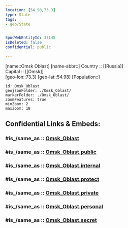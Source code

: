 ```yaml
---
location: [54.98,73.3] 
type: State
tags:
- geo/State


SpocWebEntityId: 37145
isDeleted: false
confidential: public

---
```

[name::Omsk Oblast] 
[name-abbr::] 
Country :: [[Russia]]  
Capital :: [[Omsk]]  
[geo-lon::73.3] 
[geo-lat::54.98] 
[Population::] 



```leaflet
id: Omsk_Oblast
geojsonFolder: ./Omsk_Oblast/
markerFolder: ./Omsk_Oblast/
zoomFeatures: true 
minZoom: 2 
maxZoom: 18
```


## Confidential Links & Embeds: 

### #is_/same_as :: [Omsk_Oblast](/_Standards/Earth/Continent/Asia/Asia~North/Asia~Siberia/Omsk_Oblast.md) 

### #is_/same_as :: [Omsk_Oblast.public](/_public/Earth/Continent/Asia/Asia~North/Asia~Siberia/Omsk_Oblast.public.md) 

### #is_/same_as :: [Omsk_Oblast.internal](/_internal/Earth/Continent/Asia/Asia~North/Asia~Siberia/Omsk_Oblast.internal.md) 

### #is_/same_as :: [Omsk_Oblast.protect](/_protect/Earth/Continent/Asia/Asia~North/Asia~Siberia/Omsk_Oblast.protect.md) 

### #is_/same_as :: [Omsk_Oblast.private](/_private/Earth/Continent/Asia/Asia~North/Asia~Siberia/Omsk_Oblast.private.md) 

### #is_/same_as :: [Omsk_Oblast.personal](/_personal/Earth/Continent/Asia/Asia~North/Asia~Siberia/Omsk_Oblast.personal.md) 

### #is_/same_as :: [Omsk_Oblast.secret](/_secret/Earth/Continent/Asia/Asia~North/Asia~Siberia/Omsk_Oblast.secret.md)

